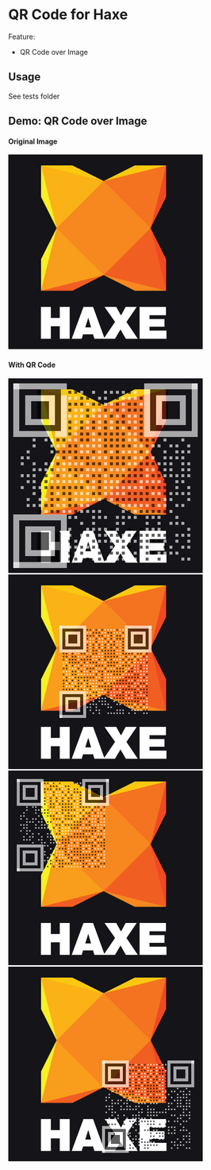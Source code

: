 # QR Code for Haxe

Feature: 

- QR Code over Image

## Usage

See tests folder

## Demo: QR Code over Image

#### Original Image

![Original](tests/haxe.png)

#### With QR Code

![Whole](tests/haxe-code-full.png)
![Middle](tests/haxe-code-middle.png)
![Top Left](tests/haxe-code-top-left.png)
![Buttom Right](tests/haxe-code-bottom-right.png)